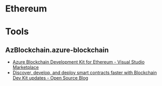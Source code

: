# Ethereum

<!-- toc -->

# Tools

## AzBlockchain.azure-blockchain 

- [Azure Blockchain Development Kit for Ethereum - Visual Studio Marketplace](https://marketplace.visualstudio.com/items?itemName=AzBlockchain.azure-blockchain)
- [Discover, develop, and deploy smart contracts faster with Blockchain Dev Kit updates - Open Source Blog](https://cloudblogs.microsoft.com/opensource/2019/10/08/microsoft-azure-blockchain-dev-kit-updates-ethereum-devcon/)